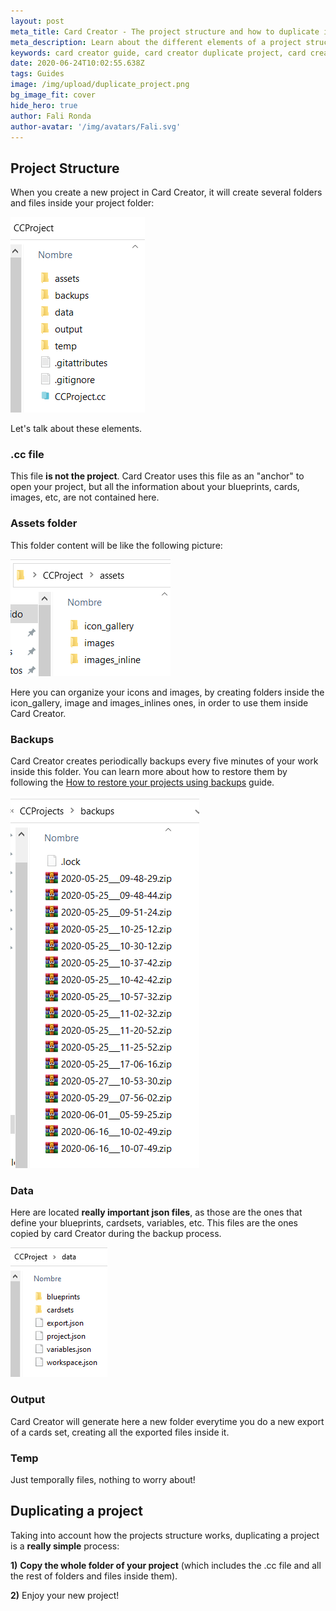 ```yaml
---
layout: post
meta_title: Card Creator - The project structure and how to duplicate it
meta_description: Learn about the different elements of a project structure and how to duplicate projects properly
keywords: card creator guide, card creator duplicate project, card creator tutorial, card creator project files
date: 2020-06-24T10:02:55.638Z
tags: Guides
image: /img/upload/duplicate_project.png
bg_image_fit: cover
hide_hero: true
author: Fali Ronda
author-avatar: '/img/avatars/Fali.svg'
---
```


## Project Structure

When you create a new project in Card Creator, it will create several folders and files inside your project folder:

![The%20project%20structure%20and%20how%20to%20duplicate%20it%2046d5258bc7454b8f9069cfe2695e392a/Untitled.png](/img/upload/untitled.png)

Let's talk about these elements.

### .cc file

This file **is not the project**. Card Creator uses this file as an "anchor" to open your project, but all the information about your blueprints, cards, images, etc, are not contained here.

### Assets folder

This folder content will be like the following picture:

![The%20project%20structure%20and%20how%20to%20duplicate%20it%2046d5258bc7454b8f9069cfe2695e392a/Untitled%201.png](/img/upload/untitled-1-.png)

Here you can organize your icons and images, by creating folders inside the icon_gallery, image and images_inlines ones, in order to use them inside Card Creator.

### Backups

Card Creator creates periodically backups every five minutes of your work inside this folder. You can learn more about how to restore them by following the [How to restore your projects using backups](https://www.notion.so/How-to-restore-your-projects-using-backups-31f42a2c1ebc4b429883a0b7b6a8e415)  guide.

![The%20project%20structure%20and%20how%20to%20duplicate%20it%2046d5258bc7454b8f9069cfe2695e392a/Untitled%202.png](/img/upload/untitled-2-.png)

### Data

Here are located **really important json files**, as those are the ones that define your blueprints, cardsets, variables, etc. This files are the ones copied by card Creator during the backup process.

![The%20project%20structure%20and%20how%20to%20duplicate%20it%2046d5258bc7454b8f9069cfe2695e392a/Untitled%203.png](/img/upload/untitled-3-.png)

### Output

Card Creator will generate here a new folder everytime you do a new export of a cards set, creating all the exported files inside it.

### Temp

Just temporally files, nothing to worry about!

## Duplicating a project

Taking into account how the projects structure works, duplicating a project is a **really simple** process:

**1)** **Copy the whole folder of your project** (which includes the .cc file and all the rest of folders and files inside them).

**2)** Enjoy your new project!
